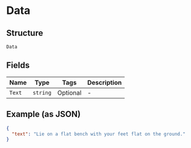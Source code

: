 
# Data

## Structure

`Data`

## Fields

| Name | Type | Tags | Description |
|  --- | --- | --- | --- |
| `Text` | `string` | Optional | - |

## Example (as JSON)

```json
{
  "text": "Lie on a flat bench with your feet flat on the ground."
}
```

